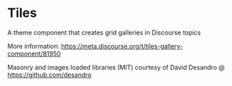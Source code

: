# Tiles

A theme component that creates grid galleries in Discourse topics

More information: https://meta.discourse.org/t/tiles-gallery-component/81950

Masonry and images loaded libraries (MIT) courtesy of David Desandro @ https://github.com/desandro
